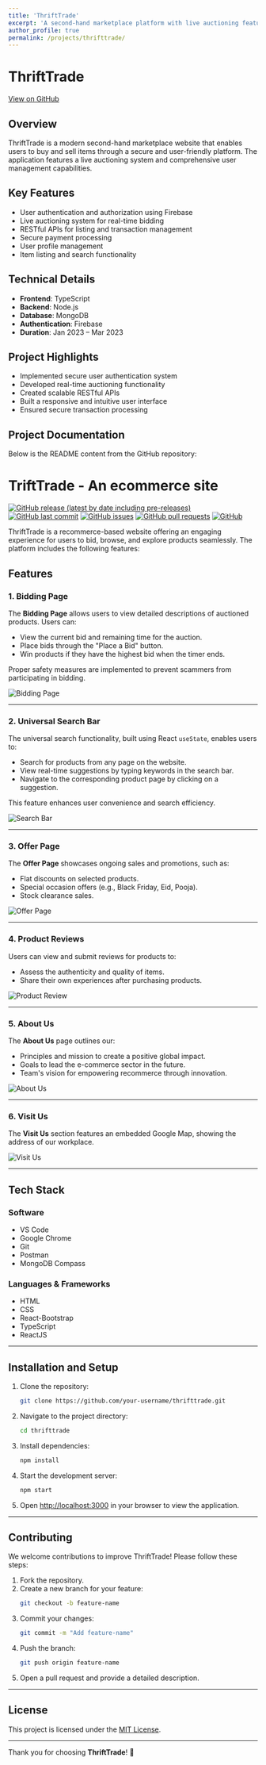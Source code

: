 ```yaml
---
title: 'ThriftTrade'
excerpt: 'A second-hand marketplace platform with live auctioning features'
author_profile: true
permalink: /projects/thrifttrade/
---
```


<head>
<title>Font Awesome Icons</title>
<meta name="viewport" content="width=device-width, initial-scale=1">
<link rel="stylesheet" href="https://cdnjs.cloudflare.com/ajax/libs/font-awesome/4.7.0/css/font-awesome.min.css">
</head>

# ThriftTrade

[<i class="fa fa-github" style="color:black;"></i> View on GitHub](https://github.com/ashrafulparan2/ThrifTrade)

## Overview
ThriftTrade is a modern second-hand marketplace website that enables users to buy and sell items through a secure and user-friendly platform. The application features a live auctioning system and comprehensive user management capabilities.

## Key Features
- User authentication and authorization using Firebase
- Live auctioning system for real-time bidding
- RESTful APIs for listing and transaction management
- Secure payment processing
- User profile management
- Item listing and search functionality

## Technical Details
- **Frontend**: TypeScript
- **Backend**: Node.js
- **Database**: MongoDB
- **Authentication**: Firebase
- **Duration**: Jan 2023 – Mar 2023

## Project Highlights
- Implemented secure user authentication system
- Developed real-time auctioning functionality
- Created scalable RESTful APIs
- Built a responsive and intuitive user interface
- Ensured secure transaction processing

## Project Documentation
Below is the README content from the GitHub repository:

# TriftTrade - An ecommerce site

[![GitHub release (latest by date including pre-releases)](https://img.shields.io/github/v/release/navendu-pottekkat/awesome-readme?include_prereleases)](https://img.shields.io/github/v/release/navendu-pottekkat/awesome-readme?include_prereleases)
[![GitHub last commit](https://img.shields.io/github/last-commit/navendu-pottekkat/awesome-readme)](https://img.shields.io/github/last-commit/navendu-pottekkat/awesome-readme)
[![GitHub issues](https://img.shields.io/github/issues-raw/navendu-pottekkat/awesome-readme)](https://img.shields.io/github/issues-raw/navendu-pottekkat/awesome-readme)
[![GitHub pull requests](https://img.shields.io/github/issues-pr/navendu-pottekkat/awesome-readme)](https://img.shields.io/github/issues-pr/navendu-pottekkat/awesome-readme)
[![GitHub](https://img.shields.io/github/license/navendu-pottekkat/awesome-readme)](https://img.shields.io/github/license/navendu-pottekkat/awesome-readme)

ThriftTrade is a recommerce-based website offering an engaging experience for users to bid, browse, and explore products seamlessly. The platform includes the following features:

## Features

### 1. **Bidding Page**
The **Bidding Page** allows users to view detailed descriptions of auctioned products. Users can:
- View the current bid and remaining time for the auction.
- Place bids through the "Place a Bid" button.
- Win products if they have the highest bid when the timer ends.

Proper safety measures are implemented to prevent scammers from participating in bidding.

![Bidding Page](/assets/images/projects/thrifttrade/Picture4.png)

---

### 2. **Universal Search Bar**
The universal search functionality, built using React `useState`, enables users to:
- Search for products from any page on the website.
- View real-time suggestions by typing keywords in the search bar.
- Navigate to the corresponding product page by clicking on a suggestion.

This feature enhances user convenience and search efficiency.

![Search Bar](/assets/images/projects/thrifttrade/Picture9.png)

---

### 3. **Offer Page**
The **Offer Page** showcases ongoing sales and promotions, such as:
- Flat discounts on selected products.
- Special occasion offers (e.g., Black Friday, Eid, Pooja).
- Stock clearance sales.

![Offer Page](/assets/images/projects/thrifttrade/Picture8.png)

---

### 4. **Product Reviews**
Users can view and submit reviews for products to:
- Assess the authenticity and quality of items.
- Share their own experiences after purchasing products.

![Product Review](/assets/images/projects/thrifttrade/Picture5.png)

---

### 5. **About Us**
The **About Us** page outlines our:
- Principles and mission to create a positive global impact.
- Goals to lead the e-commerce sector in the future.
- Team's vision for empowering recommerce through innovation.

![About Us](/assets/images/projects/thrifttrade/Picture6.png)

---

### 6. **Visit Us**
The **Visit Us** section features an embedded Google Map, showing the address of our workplace.

![Visit Us](/assets/images/projects/thrifttrade/Picture7.png)

---

## Tech Stack

### **Software**
- VS Code
- Google Chrome
- Git
- Postman
- MongoDB Compass

### **Languages & Frameworks**
- HTML
- CSS
- React-Bootstrap
- TypeScript
- ReactJS

---

## Installation and Setup
1. Clone the repository:
   ```bash
   git clone https://github.com/your-username/thrifttrade.git
   ```
2. Navigate to the project directory:
   ```bash
   cd thrifttrade
   ```
3. Install dependencies:
   ```bash
   npm install
   ```
4. Start the development server:
   ```bash
   npm start
   ```
5. Open [http://localhost:3000](http://localhost:3000) in your browser to view the application.

---

## Contributing
We welcome contributions to improve ThriftTrade! Please follow these steps:
1. Fork the repository.
2. Create a new branch for your feature:
   ```bash
   git checkout -b feature-name
   ```
3. Commit your changes:
   ```bash
   git commit -m "Add feature-name"
   ```
4. Push the branch:
   ```bash
   git push origin feature-name
   ```
5. Open a pull request and provide a detailed description.

---

## License
This project is licensed under the [MIT License](./LICENSE).

---

Thank you for choosing **ThriftTrade**! 🚀 